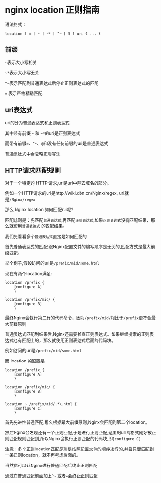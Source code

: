 # nginx location 正则指南
语法格式：
```
location [ = | ~ | ~* | ^~ | @ ] uri { ... }
```
## 前缀

`~`表示大小写相关

`~*`表示大小写无关

`^~`表示匹配到普通表达式后停止正则表达式的匹配

`=` 表示严格精确匹配
## uri表达式

uri的分为普通表达式和正则表达式

其中带有前缀 `~` 和 `~*`的uri是正则表达式

而带有前缀`=`、`^~`、`@`和没有任何前缀的uri是普通表达式

普通表达式中会忽略正则写法

## HTTP请求匹配规则
对于一个特定的 HTTP 请求,uri是url中除去域名的部分。

例如一个HTTP请求的url是http://wiki.dbn.cn/Nginx/regex, uri就是`/Nginx/regex`

那么 Nginx location 如何匹配rui呢?

匹配规则是：先匹配`普通表达式`,再匹配`正则表达式`,如果`正则表达式`没有匹配结果，那么就使用`普通表达式` 的匹配结果。

我们先看看多个`普通表达式`直接是如何匹配的

首先普通表达式的匹配,跟Nginx配置文件的编写顺序是无关的,匹配方式是最大前缀匹配。

举个例子,假设访问的uri是`/prefix/mid/some.html`

现在有两个location满足:
```
location /prefix {
    [configure A]
    }

location /prefix/mid/ {
    [configure B]
    }
```
最终Nginx会执行第二行的代码命令，因为`/prefix/mid/`相比于`/prefix`更符合最大前缀原则

普通表达式匹配到结果后,Nginx还需要检查正则表达式。如果继续搜索的正则表达式也有匹配上的，那么就使用正则表达式后面的代码块。

例如访问的uri是`/prefix/mid/some.html`

而 location 的配置是
```
location /prefix {
    [configure A]
    }

location /prefix/mid/ {
    [configure B]
    }

location ~ /prefix/mid/.*\.html {
    [configure C]
    }
```
首先先进性普通匹配,那么根据最大前缀原则,Nginx会匹配到第二个location。

然后Nginx会发现还有一个正则匹配,于是进行正则匹配,这里的url的格式刚好被正则匹配规则匹配到,所以Nginx会执行正则匹配的代码块,即`[configure C]`

注意：多个正则location匹配原则是按照配置文件的顺序进行的,并且只要匹配到一条正则location，就不再考虑后面的。

当然你可以让Nginx进行普通匹配后终止正则匹配

通过在普通匹配前面加上`^~` 或者`=`会终止正则匹配
